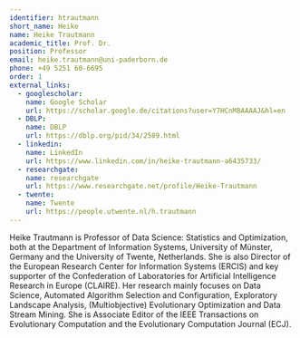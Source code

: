 ```yaml
---
identifier: htrautmann
short_name: Heike
name: Heike Trautmann
academic_title: Prof. Dr.
position: Professor
email: heike.trautmann@uni-paderborn.de
phone: +49 5251 60-6695
order: 1
external_links:
  - googlescholar:
    name: Google Scholar
    url: https://scholar.google.de/citations?user=Y7HCnM8AAAAJ&hl=en
  - DBLP:
    name: DBLP
    url: https://dblp.org/pid/34/2589.html
  - linkedin:
    name: LinkedIn
    url: https://www.linkedin.com/in/heike-trautmann-a6435733/
  - researchgate:
    name: researchgate
    url: https://www.researchgate.net/profile/Heike-Trautmann
  - twente:
    name: Twente
    url: https://people.utwente.nl/h.trautmann
---
```

Heike Trautmann is Professor of Data Science: Statistics and Optimization, both at the Department of Information Systems, University of Münster, Germany and the University of Twente, Netherlands. She is also Director of the European Research Center for Information Systems (ERCIS) and key supporter of the Confederation of Laboratories for Artificial Intelligence Research in Europe (CLAIRE). Her research mainly focuses on Data Science, Automated Algorithm Selection and Configuration, Exploratory Landscape Analysis, (Multiobjective) Evolutionary Optimization and Data Stream Mining. She is Associate Editor of the IEEE Transactions on Evolutionary Computation and the Evolutionary Computation Journal (ECJ).
